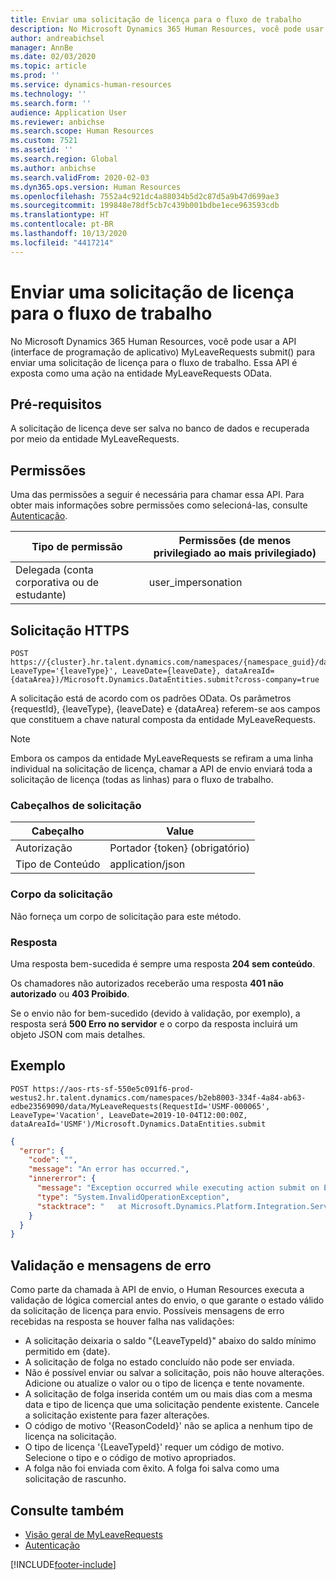 ```yaml
---
title: Enviar uma solicitação de licença para o fluxo de trabalho
description: No Microsoft Dynamics 365 Human Resources, você pode usar a API (interface de programação de aplicativo) MyLeaveRequests submit() para enviar uma solicitação de licença para o fluxo de trabalho.
author: andreabichsel
manager: AnnBe
ms.date: 02/03/2020
ms.topic: article
ms.prod: ''
ms.service: dynamics-human-resources
ms.technology: ''
ms.search.form: ''
audience: Application User
ms.reviewer: anbichse
ms.search.scope: Human Resources
ms.custom: 7521
ms.assetid: ''
ms.search.region: Global
ms.author: anbichse
ms.search.validFrom: 2020-02-03
ms.dyn365.ops.version: Human Resources
ms.openlocfilehash: 7552a4c921dc4a88034b5d2c87d5a9b47d699ae3
ms.sourcegitcommit: 199848e78df5cb7c439b001bdbe1ece963593cdb
ms.translationtype: HT
ms.contentlocale: pt-BR
ms.lasthandoff: 10/13/2020
ms.locfileid: "4417214"
---
```

# <a name="submit-a-leave-request-to-workflow"></a>Enviar uma solicitação de licença para o fluxo de trabalho

No Microsoft Dynamics 365 Human Resources, você pode usar a API (interface de programação de aplicativo) MyLeaveRequests submit() para enviar uma solicitação de licença para o fluxo de trabalho. Essa API é exposta como uma ação na entidade MyLeaveRequests OData.

## <a name="prerequisites"></a>Pré-requisitos

A solicitação de licença deve ser salva no banco de dados e recuperada por meio da entidade MyLeaveRequests.

## <a name="permissions"></a>Permissões

Uma das permissões a seguir é necessária para chamar essa API. Para obter mais informações sobre permissões como selecioná-las, consulte [Autenticação](hr-developer-api-authentication.md).

| Tipo de permissão                    | Permissões (de menos privilegiado ao mais privilegiado) |
|------------------------------------|--------------------------------------------------------|
| Delegada (conta corporativa ou de estudante) | user\_impersonation                                    |

## <a name="https-request"></a>Solicitação HTTPS

<!-- { "blockType": "ignored" } -->
```HTTP
POST https://{cluster}.hr.talent.dynamics.com/namespaces/{namespace_guid}/data/MyLeaveRequests(RequestId='{requestId}', LeaveType='{leaveType}', LeaveDate={leaveDate}, dataAreaId={dataArea})/Microsoft.Dynamics.DataEntities.submit?cross-company=true
```

A solicitação está de acordo com os padrões OData. Os parâmetros {requestId}, {leaveType}, {leaveDate} e {dataArea} referem-se aos campos que constituem a chave natural composta da entidade MyLeaveRequests.

> [!NOTE]
> Embora os campos da entidade MyLeaveRequests se refiram a uma linha individual na solicitação de licença, chamar a API de envio enviará toda a solicitação de licença (todas as linhas) para o fluxo de trabalho.

### <a name="request-headers"></a>Cabeçalhos de solicitação

| Cabeçalho         | Value                     |
|----------------|---------------------------|
| Autorização  | Portador {token} (obrigatório) |
| Tipo de Conteúdo   | application/json          |

### <a name="request-body"></a>Corpo da solicitação

Não forneça um corpo de solicitação para este método.

### <a name="response"></a>Resposta

Uma resposta bem-sucedida é sempre uma resposta **204 sem conteúdo**.

Os chamadores não autorizados receberão uma resposta **401 não autorizado** ou **403 Proibido**.

Se o envio não for bem-sucedido (devido à validação, por exemplo), a resposta será **500 Erro no servidor** e o corpo da resposta incluirá um objeto JSON com mais detalhes.

## <a name="example"></a>Exemplo

```http
POST https://aos-rts-sf-550e5c091f6-prod-westus2.hr.talent.dynamics.com/namespaces/b2eb8003-334f-4a84-ab63-edbe23569090/data/MyLeaveRequests(RequestId='USMF-000065', LeaveType='Vacation', LeaveDate=2019-10-04T12:00:00Z, dataAreaId='USMF')/Microsoft.Dynamics.DataEntities.submit
```

```json
{
  "error": {
    "code": "",
    "message": "An error has occurred.",
    "innererror": {
      "message": "Exception occurred while executing action submit on Entity MyLeaveRequest: The request would put the 'Vacation' balance below the allowed minimum balance on 9/10/2019.",
      "type": "System.InvalidOperationException",
      "stacktrace": "   at Microsoft.Dynamics.Platform.Integration.Services.OData.Action.ActionInvokable.Invoke()   at Microsoft.Dynamics.Platform.Integration.Services.OData.Update.UpdateProcessor.ActionInvocation(ChangeOperationContext context, ActionInvokable action)   at Microsoft.Dynamics.Platform.Integration.Services.OData.Update.UpdateManager.<>c__DisplayClass13_0.<ScheduleInvokable>b__0(ChangeOperationContext context)   at Microsoft.Dynamics.Platform.Integration.Services.OData.Update.ChangeInfo.ExecuteActionsInCompanyContext(IEnumerable`1 actionList, ChangeOperationContext operationContext)\r\n   at Microsoft.Dynamics.Platform.Integration.Services.OData.Update.ChangeInfo.ExecuteActions(ChangeOperationContext context)   at Microsoft.Dynamics.Platform.Integration.Services.OData.Update.UpdateManager.SaveChanges()   at Microsoft.Dynamics.Platform.Integration.Services.OData.AxODataDelegatingHandler.<SaveChangesAsync>d__3.MoveNext()"
    }
  }
}
```

## <a name="validation-and-error-messages"></a>Validação e mensagens de erro

Como parte da chamada à API de envio, o Human Resources executa a validação de lógica comercial antes do envio, o que garante o estado válido da solicitação de licença para envio. Possíveis mensagens de erro recebidas na resposta se houver falha nas validações:

 - A solicitação deixaria o saldo "{LeaveTypeId}" abaixo do saldo mínimo permitido em {date}.
 - A solicitação de folga no estado concluído não pode ser enviada.
 - Não é possível enviar ou salvar a solicitação, pois não houve alterações. Adicione ou atualize o valor ou o tipo de licença e tente novamente.
 - A solicitação de folga inserida contém um ou mais dias com a mesma data e tipo de licença que uma solicitação pendente existente. Cancele a solicitação existente para fazer alterações.
 - O código de motivo '{ReasonCodeId}' não se aplica a nenhum tipo de licença na solicitação.
 - O tipo de licença '{LeaveTypeId}' requer um código de motivo. Selecione o tipo e o código de motivo apropriados.
 - A folga não foi enviada com êxito. A folga foi salva como uma solicitação de rascunho.

## <a name="see-also"></a>Consulte também

- [Visão geral de MyLeaveRequests](hr-developer-api-myleaverequests-overview.md)
- [Autenticação](hr-developer-api-authentication.md)

[!INCLUDE[footer-include](../includes/footer-banner.md)]